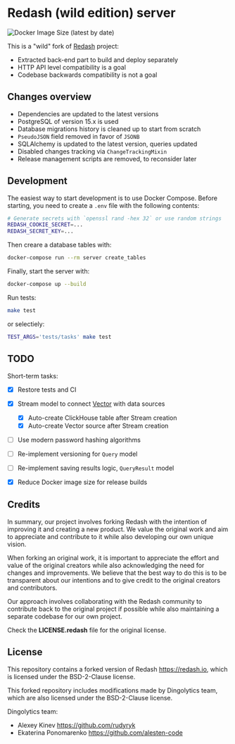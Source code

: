 Redash (wild edition) server
============================

![Docker Image Size (latest by date)](https://img.shields.io/docker/image-size/dingolytics/redash-wild-server?sort=date)

This is a "wild" fork of [Redash](https://redash.io) project:  

- Extracted back-end part to build and deploy separately
- HTTP API level compatibility is a goal
- Codebase backwards compatibility is not a goal


Changes overview
----------------

- Dependencies are updated to the latest versions
- PostgreSQL of version 15.x is used
- Database migrations history is cleaned up to start from scratch
- `PseudoJSON` field removed in favor of `JSONB`
- SQLAlchemy is updated to the latest version, queries updated
- Disabled changes tracking via `ChangeTrackingMixin`
- Release management scripts are removed, to reconsider later


Development
-----------

The easiest way to start development is to use Docker Compose. Before
starting, you need to create a `.env` file with the following contents:

```bash
# Generate secrets with `openssl rand -hex 32` or use random strings
REDASH_COOKIE_SECRET=...
REDASH_SECRET_KEY=...
```

Then creare a database tables with:

```bash
docker-compose run --rm server create_tables
```

Finally, start the server with:

```bash
docker-compose up --build
```

Run tests:

```bash
make test
```

or selectiely:

```bash
TEST_ARGS='tests/tasks' make test
```


TODO
----

Short-term tasks:

- [x] Restore tests and CI
- [x] Stream model to connect [Vector](https://vector.dev) with data sources
  - [x] Auto-create ClickHouse table after Stream creation
  - [x] Auto-create Vector source after Stream creation
- [ ] Use modern password hashing algorithms
- [ ] Re-implement versioning for `Query` model
- [ ] Re-implement saving results logic, `QueryResult` model
- [x] Reduce Docker image size for release builds


Credits
-------

In summary, our project involves forking Redash with the intention of
improving it and creating a new product. We value the original work and
aim to appreciate and contribute to it while also developing our own
unique vision.

When forking an original work, it is important to appreciate the effort and
value of the original creators while also acknowledging the need for changes
and improvements. We believe that the best way to do this is to be transparent
about our intentions and to give credit to the original creators
and contributors.

Our approach involves collaborating with the Redash community to contribute
back to the original project if possible while also maintaining a separate
codebase for our own project. 

Check the **LICENSE.redash** file for the original license.


License
-------

This repository contains a forked version of Redash <https://redash.io>,
which is licensed under the BSD-2-Clause license.

This forked repository includes modifications made by Dingolytics team,
which are also licensed under the BSD-2-Clause license.

Dingolytics team:

- Alexey Kinev <https://github.com/rudyryk>
- Ekaterina Ponomarenko <https://github.com/alesten-code>
